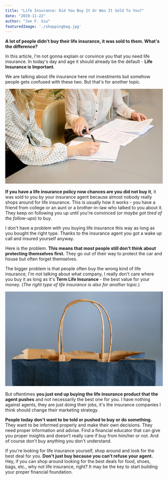 ```yaml
---
title: "Life Insurance: Did You Buy It Or Was It Sold To You?"
date: "2019-11-22"
author: "Jon F. Siu"
featuredImage: './shoppingbag.jpg'
---
```


**A lot of people didn't buy their life insurance, it was sold to them.  What's the difference?**

In this article, I'm not gonna explain or convince you that you need life insurance.  In today's day and age it should already be the default - **Life Insurance is Important**.

We are talking about life insurance here not investments but somehow people gets confused with these two. But that's for another topic.

![client](./clientagent.jpg)

**If you have a life insurance policy now chances are you did not buy it**, it was sold to you by your insurance agent because almost nobody really shops around for life insurance.  This is usually how it works - you have a friend from college or an aunt or a brother-in-law who talked to you about it.  They keep on following you up until you're convinced (*or maybe got tired of the follow-ups*) to buy.

I don't have a problem with you buying life insurance this way as long as you bought the right type.  Thanks to the insurance agent you got a wake up call and insured yourself anyway.  

Here is the problem.  **This means that most people still don't think about protecting themselves first.** They go out of their way to protect the car and house but often forget themselves.

The bigger problem is that people often buy the wrong kind of life insurance, I'm not talking about what company, I really don't care where you buy it as long as it's **Term Life Insurance** - the best value for your money. (*The right type of life insurance is also for another topic.*)

![client](./shoppingbag.jpg)

But oftentimes **you just end up buying the life insurance product that the agent pushes** and not necessarily the best one for you.  I have nothing against agents, they are just doing their jobs, it's the insurance companies I think should change their marketing strategy.

**People today don't want to be told or pushed to buy or do something.**  They want to be informed properly and make their own decisions.  They need proper information and advise.  Find a financial educator that can give you proper insights and doesn't really care if buy from him/her or not.  And of course don't buy anything you don't understand.

If you're looking for life insurance yourself, shop around and look for the best deal for you.  **Don't just buy because you can't refuse your agent.**  Hey, if you can shop around looking for the best deals for food, shoes, bags, etc., why not life insurance, right?  It may be the key to start building your proper financial foundation.






